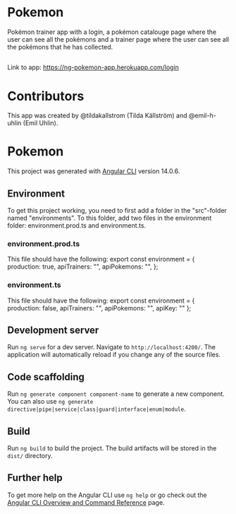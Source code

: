 # Pokemon

Pokémon trainer app with a login, a pokémon catalouge page where the user can see all the pokémons and a trainer page where the user can see all the pokémons that he has collected.
##
Link to app: https://ng-pokemon-app.herokuapp.com/login

# Contributors

This app was created by @tildakallstrom (Tilda Källström) and @emil-h-uhlin (Emil Uhlin).

# Pokemon

This project was generated with [Angular CLI](https://github.com/angular/angular-cli) version 14.0.6.

## Environment
To get this project working, you need to first add a folder in the "src"-folder named "environments".
To this folder, add two files in the environment folder: environment.prod.ts and environment.ts.

### environment.prod.ts
This file should have the following:
export const environment = {
  production: true,
  apiTrainers: "<link>",
  apiPokemons: "<link>",
};

### environment.ts
This file should have the following:
export const environment = {
  production: false,
  apiTrainers: "<link>",
  apiPokemons: "<link>",
  apiKey: "<key>"
};

## Development server

Run `ng serve` for a dev server. Navigate to `http://localhost:4200/`. The application will automatically reload if you change any of the source files.

## Code scaffolding

Run `ng generate component component-name` to generate a new component. You can also use `ng generate directive|pipe|service|class|guard|interface|enum|module`.

## Build

Run `ng build` to build the project. The build artifacts will be stored in the `dist/` directory.

## Further help

To get more help on the Angular CLI use `ng help` or go check out the [Angular CLI Overview and Command Reference](https://angular.io/cli) page.

